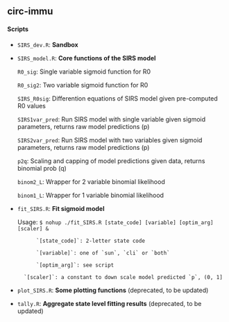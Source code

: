 ## circ-immu

#### Scripts

* `SIRS_dev.R`: __Sandbox__

* `SIRS_model.R`: __Core functions of the SIRS model__

  `R0_sig`: Single variable sigmoid function for R0
  
  `R0_sig2`: Two variable sigmoid function for R0
  
  `SIRS_R0sig`: Differention equations of SIRS model given pre-computed R0 values
  
  `SIRS1var_pred`: Run SIRS model with single variable given sigmoid parameters, returns raw model predictions (p)
  
  `SIRS2var_pred`:  Run SIRS model with two variables given sigmoid parameters, returns raw model predictions (p)
  
  `p2q`: Scaling and capping of model predictions given data, returns binomial prob (q)
  
  `binom2_L`: Wrapper for 2 variable binomial likelihood
  
  `binom1_L`: Wrapper for 1 variable binomial likelihood

* `fit_SIRS.R`: __Fit sigmoid model__

    Usage: `$ nohup ./fit_SIRS.R [state_code] [variable] [optim_arg] [scaler] &`

    		`[state_code]`: 2-letter state code

    		`[variable]`: one of `sun`, `cli` or `both`
    		
    		`[optim_arg]`: see script

        `[scaler]`: a constant to down scale model predicted `p`, (0, 1]

* `plot_SIRS.R`: __Some plotting functions__ (deprecated, to be updated)

* `tally.R`: __Aggregate state level fitting results__ (deprecated, to be updated)

